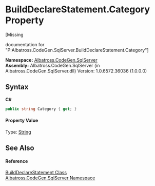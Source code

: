 # BuildDeclareStatement.Category Property 
 

\[Missing <summary> documentation for "P:Albatross.CodeGen.SqlServer.BuildDeclareStatement.Category"\]

**Namespace:**&nbsp;<a href="9727DDEC">Albatross.CodeGen.SqlServer</a><br />**Assembly:**&nbsp;Albatross.CodeGen.SqlServer (in Albatross.CodeGen.SqlServer.dll) Version: 1.0.6572.36036 (1.0.0.0)

## Syntax

**C#**<br />
``` C#
public string Category { get; }
```


#### Property Value
Type: <a href="http://msdn2.microsoft.com/en-us/library/s1wwdcbf" target="_blank">String</a>

## See Also


#### Reference
<a href="44F9F70B">BuildDeclareStatement Class</a><br /><a href="9727DDEC">Albatross.CodeGen.SqlServer Namespace</a><br />